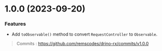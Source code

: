 # 1.0.0 (2023-09-20)

### Features

- Add `toObservable()` method to convert `RequestController` to `Observable`.

> Commits : https://github.com/remscodes/drino-rx/commits/v1.0.0
